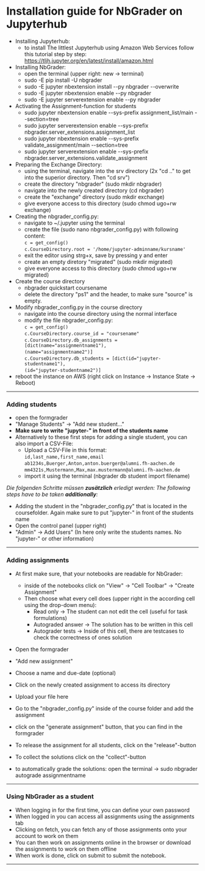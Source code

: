 # Installation guide for NbGrader on Jupyterhub
- Installing Jupyterhub:
  - to install The littlest Jupyterhub using Amazon Web Services follow this tutorial step by step: https://tljh.jupyter.org/en/latest/install/amazon.html
- Installing NbGrader:
  - open the terminal (upper right: new -> terminal)
  - sudo -E pip install -U nbgrader
  - sudo -E jupyter nbextension install --py nbgrader --overwrite
  - sudo -E jupyter nbextension enable --py nbgrader 
  - sudo -E jupyter serverextension enable --py nbgrader
- Activating the Assignment-function for students
  - sudo jupyter nbextension enable --sys-prefix assignment_list/main --section=tree
  - sudo jupyter serverextension enable --sys-prefix nbgrader.server_extensions.assignment_list
  - sudo jupyter nbextension enable --sys-prefix validate_assignment/main --section=tree
  - sudo jupyter serverextension enable --sys-prefix nbgrader.server_extensions.validate_assignment
- Preparing the Exchange Directory:
  - using the terminal, navigate into the srv directory (2x "cd .." to get into the superior directory. Then "cd srv")
  - create the directory "nbgrader" (sudo mkdir nbgrader)
  - navigate into the newly created directory (cd nbgrader)
  - create the "exchange" directory (sudo mkdir exchange)
  - give everyone access to this directory (sudo chmod ugo+rw exchange)
- Creating the nbgrader_config.py:
  - navigate to ~/.jupyter using the terminal
  - create the file (sudo nano nbgrader_config.py) with following content: <br>
    `c = get_config()`<br>
    `c.CourseDirectory.root = '/home/jupyter-adminname/kursname'`
  - exit the editor using strg+x, save by pressing y and enter
  - create an empty diretory "migrated" (sudo mkdir migrated)
  - give everyone access to this directory (sudo chmod ugo+rw migrated)
- Create the course directory
  - nbgrader quickstart coursename
  - delete the directory "ps1" and the header, to make sure "source" is empty.
- Modify nbgrader_config.py in the course directory
  - navigate into the course directory using the normal interface
  - modify the file nbgrader_config.py: <br>
          `c = get_config()`<br>
          `c.CourseDirectory.course_id = "coursename"`<br>
          `c.CourseDirectory.db_assignments = [dict(name="assignmentname1"),`<br>
                                              `(name="assignmentname2")]`<br>
          `c.CourseDirectory.db_students = [dict(id="jupyter-studentname1"),`<br>
                                           `(id="jupyter-studentname2")]`<br>
- reboot the instance on AWS (right click on Instance -> Instance State -> Reboot)
----                                      
                         
### Adding students
- open the formgrader
- "Manage Students" -> "Add new student..."
- **Make sure to write "jupyter-" in front of the students name**
- Alternatively to these first steps for adding a single student, you can also import a CSV-File:
  - Upload a CSV-File in this format: <br>
    `id,last_name,first_name,email`<br>
    `ab1234s,Buerger,Anton,anton.buerger@alumni.fh-aachen.de`<br>
    `mm4321s,Mustermann,Max,max.mustermann@alumni.fh-aachen.de`<br>
  - import it using the terminal (nbgrader db student import filename)
    
*Die folgenden Schritte müssen **zusätzlich** erledigt werden:*
*The following steps have to be taken **additionally**:*
- Adding the student in the "nbgrader_config.py" that is located in the coursefolder. Again make sure to put "jupyter-" in front of the students name
- Open the control panel (upper right)
- "Admin" -> Add Users" (In here only write the students names. No "jupyter-" or other information)
----
### Adding assignments
- At first make sure, that your notebooks are readable for NbGrader:
  - inside of the notebooks click on "View" -> "Cell Toolbar" -> "Create Assignment"
  - Then choose what every cell does (upper right in the according cell using the drop-down menu):
    - Read only -> The student can not edit the cell (useful for task formulations)
    - Autograded answer -> The solution has to be written in this cell
    - Autograder tests -> Inside of this cell, there are testcases to check the correctness of ones solution
- Open the formgrader
- "Add new assignment"
- Choose a name and due-date (optional)
- Click on the newly created assignment to access its directory
- Upload your file here
- Go to the "nbgrader_config.py" inside of the course folder and add the assignment
- click on the "generate assignment" button, that you can find in the formgrader

- To release the assignment for all students, click on the "release"-button
- To collect the solutions click on the "collect"-button
- to automatically grade the solutions: open the terminal -> sudo nbgrader autograde assignmentname
----
### Using NbGrader as a student
- When logging in for the first time, you can define your own password
- When logged in you can access all assignments using the assignments tab
- Clicking on fetch, you can fetch any of those assignments onto your account to work on them
- You can then work on assignments online in the browser or download the assignments to work on them offline
- When work is done, click on submit to submit the notebook.
----
